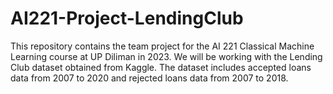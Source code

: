 # AI221-Project-LendingClub
This repository contains the team project for the AI 221 Classical Machine Learning course at UP Diliman in 2023. We will be working with the Lending Club dataset obtained from Kaggle. The dataset includes accepted loans data from 2007 to 2020 and rejected loans data from 2007 to 2018.
